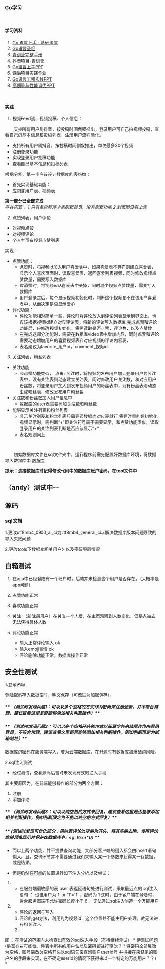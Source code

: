 ### Go学习
<br>     

#### 学习资料
1. [Go 语言上手 - 基础语言](https://juejin.cn/post/7093721879462019102)
2. [Go语言圣经](https://books.studygolang.com/gopl-zh/)
3. [青训营完整手册](https://bytedance.feishu.cn/docs/doccnFRB1TXYJPK6yprPETHLXgd#q8ZYps)
4. [抖音项目-青训营](https://bytedance.feishu.cn/docx/doxcnbgkMy2J0Y3E6ihqrvtHXPg)
5. [Go语言上手PPT](https://bytedance.feishu.cn/file/boxcnQnHXuDOdzd8CqVid7nQLmg)
6. [课后项目实践作业](https://juejin.cn/post/7094452391101071367/)
7. [Go语言工程实践PPT](https://bytedance.feishu.cn/file/boxcnRmlw9MjbtAMBnOW44y8dZd?hash=7cfc75acc80372c08463b622df90a4b5)
8. [高质量与性能调优PPT](https://bytedance.feishu.cn/file/boxcnqqWtT0xgWAIMGWVs7wM6fd?hash=ab6bfba21a54c52073c7341ecb3ab470)

<br>

#### 实践
1. 视频Feed流、视频投稿、个人信息：    

&emsp;&emsp;支持所有用户刷抖音，按投稿时间倒叙推出，登录用户可自己拍视频投稿，查看自己的基本信息和投稿列表，注册用户流程简化。
   - 支持所有用户刷抖音，按投稿时间倒叙推出，单次最多30个视频
   - 注册登录功能  
   - 实现登录用户投稿功能
   - 查看自己基本信息和投稿列表

根据分析，第一步应该设计数据库的表结构：
   - 首先实现基础功能：
   - 应包含用户表、视频表

**第一部分已全部完成**   
*存在问题： 1.只有重启程序才能刷新首页，没有刷新功能 2.封面图没有上传*
   
2. 点赞列表，用户评论
- 对视频点赞
- 对视频评论
- 个人主页有视频点赞列表

实现：
- 点赞功能：
  - 点赞时，将视频id加入用户喜爱表中，如果喜爱表不存在则建立喜爱表，显示个人喜欢页面时，读取喜爱表，返回喜爱列表视频，同时修改视频点赞数量，需要写入数据库
  - 取消赞时，将视频id从喜爱表中去掉，同时减少视频点赞数量，需要写入数据库
  - 用户登录之后，每个显示视频初始化时，判断这个视频在不在该用户喜爱表中，从而决定是否显示爱心
- 评论功能：
  - 评论功能相对简单一些，评论时将评论放入到评论列表显示到界面上，也应该根据视频id建立对应评论表，将新的评论写入数据库
完成点赞和评论功能后，应修改视频初始化，需要读取是否点赞，评论数，以及点赞数
  - 在完成这部分功能时，需要在数据库video表中增加内容，同时点赞和评论需要动态增加用户的喜爱视频表和对应视频的评论内容表，    
  - 表名建议为favorite_用户id，comment_视频id

3. 关注列表，粉丝列表
- 关注功能
  - 和点赞功能类似， 点击+关注时，将视频的发布用户加入登录用户的关注表中，没有关注表则动态建立关注表，同时修改用户关注数，和对应用户粉丝数，将登录用户加入到发布视频用户的粉丝表中，没有粉丝表则动态生成粉丝表，修改发布用户粉丝数
- 关注数和粉丝数加入用户信息中
  - 数据库的user表需要添加关注数和粉丝数
- 能够显示关注列表和粉丝列表
  - 显示关注列表和粉丝列表只需要读数据库对应表就行
  需要注意的是初始化视频显示时，需判断“+”即关注符号需不需要显示，和点赞功能类似，读取登录用户的关注列表判断是否应该显示“+”
  - 表名规则同上

<br>

  &emsp;&emsp;初始数据库文件在sql文件夹中，运行程序前需先配置好数据库环境，将数据导入数据库中 [数据库](sql/douyin.sql)

  **提示：连接数据库时记得修改代码中的数据库账户密码，在tool文件中**

## （andy）测试中--
## 源码

### sql文档

1.更改utf8mb4_0900_ai_ci为utf8mb4_general_ci以解决数据库版本问题导致的导入失败问题

2.更改tools下数据库相关用户名以及密码配置情况

## 白箱测试

1. 在app中已经登陆有一个账户时，后端并未检测这个用户是否存在。（大概率是app问题）

2. 点赞功能正常
3. 喜欢功能正常

4. 关注：（新注册用户）在关注一个人后，在主页观察到人数变化，但是点进去无法获得具体人数

5. 评论功能正常 
   * 输入正常评论输入  ok
   * 输入emoji表情        ok
   * 评论删除功能正常，数据库操作正常

## 安全性测试

1.登录密码

登陆密码存入数据库时，明文保存（可改进为加密保存）。

##### ** （测试时发现问题1：可以以多个空格的方式作为密码来注册登录，并不符合常理，建议查看这里是否能够添加相关判断操作）**
##### ** （测试时发现问题2：可以以多个空格开头的方式以任意字符来结尾作为来登录登录，不符合常理，建议查看这里是否能够添加相关判断操作，例如判断限定为邮箱地址）**
数据库的密码在服务端写入，若为云端数据库，在开源时有数据库被爆破的风险。

2.sql注入测试

+ 经过测试，查看源码后暂时未发现有效的注入手段

其主要原因为，在前端能够操作的部分为两个方面：

1. 注册
2. 添加评论
##### ** （测试时发现问题3：可以以纯空格的方式来回复，建议查看这里是否能够添加相关判断操作，例如判断限定为不能以纯空格方式回复）**
##### **  (测试时发现可优化部分：同时若评论以空格为开头，将其空格去除，使得评论能够顶格显示并保存在数据库中，eg. ltrim*()) **
+ 而以上两个功能，并不提供查询功能，大部分客户端的键入都会由insert语句输入，且，查询环节并不需要通过我们来输入某一个参数来获得某一组数据，或是结果。

+ 但是仍然在可能的位置进行如下注入分析以及尝试：

1. + 在服务端最敏感的表 user 表返回语句处进行测试，采取最近点的 sql注入语句 ： 设置用户为 1' or '1'='1'  ，密码为 1
      这时，由于客户端在登陆时，后台服务器端不允许密码长度小于 6 ，无法通过sql注入创造一个万能用户

2. + 评论的返回与写入

   1. 评论的get方法，利用的为视频id，这个位置并不能由用户处理，故无法进行相关注入
   2. 

即 ：在测试的范围内未检查出有效的sql注入手段（有待继续测试）
       * 待测试问题 (是否存在可能性，将表中所有的用户名以及密码都进行窜改？？将密码全部篡改为空格，账号篡改为空格开头以sql语句来查询账户userId号
       并拼接在来结尾的账户名的手段来实现，在不确定userId的情况下获得来以一个特定的万能用户？？) *

		
